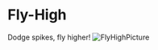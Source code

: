 # Fly-High
Dodge spikes, fly higher!
![FlyHighPicture](https://github.com/AnthonyNasser/Fly-High/FlyHighPicture.pngraw=true)
